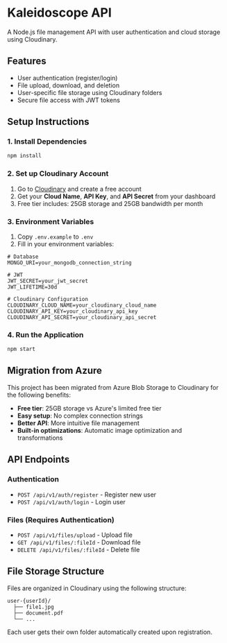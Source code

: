 # Kaleidoscope API

A Node.js file management API with user authentication and cloud storage using Cloudinary.

## Features

- User authentication (register/login)
- File upload, download, and deletion
- User-specific file storage using Cloudinary folders
- Secure file access with JWT tokens

## Setup Instructions

### 1. Install Dependencies

```bash
npm install
```

### 2. Set up Cloudinary Account

1. Go to [Cloudinary](https://cloudinary.com/) and create a free account
2. Get your **Cloud Name**, **API Key**, and **API Secret** from your dashboard
3. Free tier includes: 25GB storage and 25GB bandwidth per month

### 3. Environment Variables

1. Copy `.env.example` to `.env`
2. Fill in your environment variables:

```env
# Database
MONGO_URI=your_mongodb_connection_string

# JWT
JWT_SECRET=your_jwt_secret
JWT_LIFETIME=30d

# Cloudinary Configuration
CLOUDINARY_CLOUD_NAME=your_cloudinary_cloud_name
CLOUDINARY_API_KEY=your_cloudinary_api_key
CLOUDINARY_API_SECRET=your_cloudinary_api_secret
```

### 4. Run the Application

```bash
npm start
```

## Migration from Azure

This project has been migrated from Azure Blob Storage to Cloudinary for the following benefits:

- **Free tier**: 25GB storage vs Azure's limited free tier
- **Easy setup**: No complex connection strings
- **Better API**: More intuitive file management
- **Built-in optimizations**: Automatic image optimization and transformations

## API Endpoints

### Authentication

- `POST /api/v1/auth/register` - Register new user
- `POST /api/v1/auth/login` - Login user

### Files (Requires Authentication)

- `POST /api/v1/files/upload` - Upload file
- `GET /api/v1/files/:fileId` - Download file
- `DELETE /api/v1/files/:fileId` - Delete file

## File Storage Structure

Files are organized in Cloudinary using the following structure:

```
user-{userId}/
  ├── file1.jpg
  ├── document.pdf
  └── ...
```

Each user gets their own folder automatically created upon registration.
